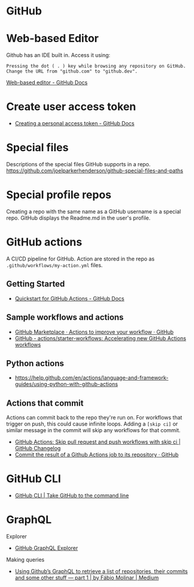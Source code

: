 # GitHub

# Web-based Editor
Github has an IDE built in. Access it using:

    Pressing the dot ( . ) key while browsing any repository on GitHub.
    Change the URL from "github.com" to "github.dev".

[Web-based editor - GitHub Docs](https://docs.github.com/en/codespaces/developing-in-codespaces/web-based-editor#how-to-use-the-web-based-editor)

# Create user access token
* [Creating a personal access token - GitHub Docs](https://docs.github.com/en/github/authenticating-to-github/keeping-your-account-and-data-secure/creating-a-personal-access-token)

# Special files
Descriptions of the special files GitHub supports in a repo.
https://github.com/joelparkerhenderson/github-special-files-and-paths

# Special profile repos
Creating a repo with the same name as a GitHub username is a special repo. GitHub displays the Readme.md in the user's profile.

# GitHub actions
A CI/CD pipeline for GitHub. Action are stored in the repo as `.github/workflows/my-action.yml` files.

## Getting Started
* [Quickstart for GitHub Actions - GitHub Docs](https://docs.github.com/en/actions/quickstart)

## Sample workflows and actions
* [GitHub Marketplace · Actions to improve your workflow · GitHub](https://github.com/marketplace?type=actions)
* [GitHub - actions/starter-workflows: Accelerating new GitHub Actions workflows](https://github.com/actions/starter-workflows)

## Python actions
* https://help.github.com/en/actions/language-and-framework-guides/using-python-with-github-actions

## Actions that commit
Actions can commit back to the repo they're run on. For workflows that trigger on push, this could cause infinite loops. Adding a `[skip ci]` or similar message in the commit will skip any workflows for that commit.

* [GitHub Actions: Skip pull request and push workflows with skip ci | GitHub Changelog](https://github.blog/changelog/2021-02-08-github-actions-skip-pull-request-and-push-workflows-with-skip-ci/)
* [Commit the result of a Github Actions job to its repository · GitHub](https://gist.github.com/anshumanb/16bf5e89354485f37912888d04d1be42)

# GitHub CLI
* [GitHub CLI | Take GitHub to the command line](https://cli.github.com/)

# GraphQL
Explorer
* [GitHub GraphQL Explorer](https://graphql.github.com/)

Making queries
* [Using Github’s GraphQL to retrieve a list of repositories, their commits and some other stuff — part 1 | by Fábio Molinar | Medium](https://medium.com/@fabiomolinar/using-githubs-graphql-to-retrieve-a-list-of-repositories-their-commits-and-some-other-stuff-ccbbb4e96d78)